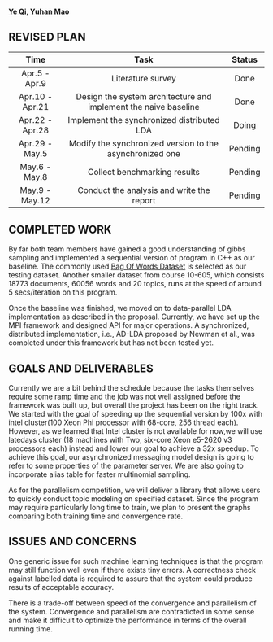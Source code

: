 #### [Ye Qi](https://www.linkedin.com/in/ye-charlotte-qi/), [Yuhan Mao](https://www.linkedin.com/in/yuhan-mao-a09144a5/)

## REVISED PLAN
<!-- Break time down into half-week increments. Each increment should have at least one task, and for each task put a person's name on it. -->

| Time | Task | Status |
|:----:|:----:|:------:|
| Apr.5 - Apr.9 | Literature survey | Done |
| Apr.10 - Apr.21 | Design the system architecture and implement the naive baseline | Done |
| Apr.22 - Apr.28 | Implement the synchronized distributed LDA | Doing |
| Apr.29 - May.5 | Modify the synchronized version to the asynchronized one | Pending |
| May.6 - May.8 | Collect benchmarking results | Pending |
| May.9 - May.12 | Conduct the analysis and write the report | Pending |


## COMPLETED WORK
<!-- One to two paragraphs, summarize the work that you have completed so far. -->

By far both team members have gained a good understanding of gibbs sampling and implemented a sequential version of program in C++ as our baseline. The commonly used [Bag Of Words Dataset](https://archive.ics.uci.edu/ml/datasets/Bag+of+Words) is selected as our testing dataset. Another smaller dataset from course 10-605, which consists 18773 documents, 60056 words and 20 topics, runs at the speed of around 5 secs/iteration on this program. 

Once the baseline was finished, we moved on to data-parallel LDA implementation as described in the proposal. Currently, we have set up the MPI framework and designed API for major operations. A synchronized, distributed implementation, i.e., AD-LDA proposed by Newman et al., was completed under this framework but has not been tested yet. 


## GOALS AND DELIVERABLES
<!-- Do you still believe you will be able to produce all your deliverables? If not, why? What about the "nice to haves"? In your checkpoint writeup we want a new list of goals that you plan to hit for the Parallelism competition.
What do you plan to show at the parallelism competition? Will it be a demo? Will it be a graph? -->

Currently we are a bit behind the schedule because the tasks themselves require some ramp time and the job was not well assigned before the framework was built up, but overall the project has been on the right track. We started with the goal of speeding up the sequential version by 100x with intel cluster(100 Xeon Phi processor with 68-core, 256 thread each). However, as we learned that Intel cluster is not available for now,we will use latedays cluster (18 machines with Two, six-core Xeon e5-2620 v3 processors each) instead and lower our goal to achieve a 32x speedup. To achieve this goal, our asynchronized messaging model design is going to refer to some properties of the parameter server. We are also going to incorporate alias table for faster multinomial sampling.

As for the parallelism competition, we will deliver a library that allows users to quickly conduct topic modeling on specified dataset. Since the program may require particularly long time to train, we plan to present the graphs comparing both training time and convergence rate. 


## ISSUES AND CONCERNS
<!-- Are there any remaining unknowns (things you simply don't know how to solve, or resource you don't know how to get) or is it just a matter of coding and doing the work? If you do not wish to put this information on a public web site you are welcome to email the staff directly. -->
One generic issue for such machine learning techniques is that the program may still function well even if there exists tiny errors. A correctness check against labelled data is required to assure that the system could produce results of acceptable accuracy. 

There is a trade-off between speed of the convergence and parallelism of the system. Convergence and parallelism are contradicted in some sense and make it difficult to optimize the performance in terms of the overall running time.




